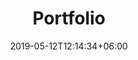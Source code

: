 ---
title: "Portfolio"
date: 2019-05-12T12:14:34+06:00
description: "Oversikt av hva vi har vært med på å gjøre"
---